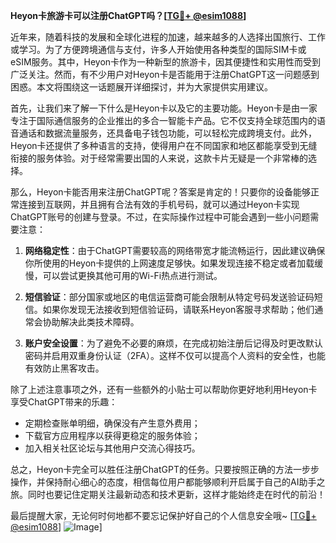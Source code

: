 **Heyon卡旅游卡可以注册ChatGPT吗？[[TG💪+ @esim1088](https://t.me/s/esim1088)]**

近年来，随着科技的发展和全球化进程的加速，越来越多的人选择出国旅行、工作或学习。为了方便跨境通信与支付，许多人开始使用各种类型的国际SIM卡或eSIM服务。其中，Heyon卡作为一种新型的旅游卡，因其便捷性和实用性而受到广泛关注。然而，有不少用户对Heyon卡是否能用于注册ChatGPT这一问题感到困惑。本文将围绕这一话题展开详细探讨，并为大家提供实用建议。

首先，让我们来了解一下什么是Heyon卡以及它的主要功能。Heyon卡是由一家专注于国际通信服务的企业推出的多合一智能卡产品。它不仅支持全球范围内的语音通话和数据流量服务，还具备电子钱包功能，可以轻松完成跨境支付。此外，Heyon卡还提供了多种语言的支持，使得用户在不同国家和地区都能享受到无缝衔接的服务体验。对于经常需要出国的人来说，这款卡片无疑是一个非常棒的选择。

那么，Heyon卡能否用来注册ChatGPT呢？答案是肯定的！只要你的设备能够正常连接到互联网，并且拥有合法有效的手机号码，就可以通过Heyon卡实现ChatGPT账号的创建与登录。不过，在实际操作过程中可能会遇到一些小问题需要注意：

1. **网络稳定性**：由于ChatGPT需要较高的网络带宽才能流畅运行，因此建议确保你所使用的Heyon卡提供的上网速度足够快。如果发现连接不稳定或者加载缓慢，可以尝试更换其他可用的Wi-Fi热点进行测试。
   
2. **短信验证**：部分国家或地区的电信运营商可能会限制从特定号码发送验证码短信。如果你发现无法接收到短信验证码，请联系Heyon客服寻求帮助；他们通常会协助解决此类技术障碍。

3. **账户安全设置**：为了避免不必要的麻烦，在完成初始注册后记得及时更改默认密码并启用双重身份认证（2FA）。这样不仅可以提高个人资料的安全性，也能有效防止黑客攻击。

除了上述注意事项之外，还有一些额外的小贴士可以帮助你更好地利用Heyon卡享受ChatGPT带来的乐趣：

- 定期检查账单明细，确保没有产生意外费用；
- 下载官方应用程序以获得更稳定的服务体验；
- 加入相关社区论坛与其他用户交流心得技巧。

总之，Heyon卡完全可以胜任注册ChatGPT的任务。只要按照正确的方法一步步操作，并保持耐心细心的态度，相信每位用户都能够顺利开启属于自己的AI助手之旅。同时也要记住定期关注最新动态和技术更新，这样才能始终走在时代的前沿！

最后提醒大家，无论何时何地都不要忘记保护好自己的个人信息安全哦~ [[TG💪+ @esim1088](https://t.me/s/esim1088)] ![Image](https://i.postimg.cc/4NQfJmqS/Snipaste-2025-05-13-00-14-12.png)]